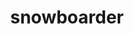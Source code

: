 ---
layout: smileys&emotion
title: snowboarder
emoji: snowboarder
permalink: 🏂.html
image: assets/img/3moji/snowboarder.png
---